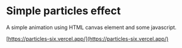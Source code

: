 # Simple particles effect

A simple animation using HTML canvas element and some javascript.

[https://particles-six.vercel.app/](https://particles-six.vercel.app/)
